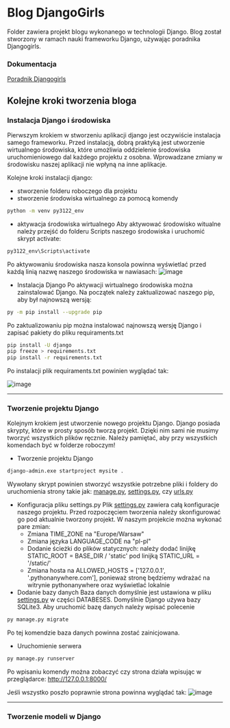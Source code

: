 # Blog DjangoGirls

Folder zawiera projekt blogu wykonanego w technologii Django. Blog został stworzony w ramach nauki frameworku Django, używając poradnika Djangogirls. 

### Dokumentacja 

[Poradnik Djangogirls](https://tutorial.djangogirls.org/pl/) 

## Kolejne kroki tworzenia bloga

### Instalacja Django i środowiska

Pierwszym krokiem w stworzeniu aplikacji django jest oczywiście instalacja samego frameworku. Przed instalacją, dobrą praktyką jest utworzenie wirtualnego środowiska, które umożliwia oddzielenie środowiska uruchomieniowego dal każdego projektu z osobna. Wprowadzane zmiany w środowisku naszej aplikacji nie wpłyną na inne aplikacje. 

Kolejne kroki instalacji django:
- stworzenie folderu roboczego dla projektu
- stworzenie środowiska wirtualnego za pomocą komendy
```bash
python -m venv py3122_env
```
- aktywacja środowiska wirtualnego
Aby aktywować środowisko witualne należy przejść do folderu Scripts naszego środowiska i uruchomić skrypt activate:
```bash
py3122_env\Scripts\activate
```
Po aktywowaniu środowiska nasza konsola powinna wyświetlać przed każdą linią nazwę naszego środowiska w nawiasach:
![image](https://github.com/perzan22/integracja_system-w_informatycznych_labs/assets/100600167/746f61de-df43-496b-8237-d33a49c97118)

- Instalacja Django
Po aktywacji wirtualnego środowiska można zainstalować Django.
Na początek należy zaktualizować naszego pip, aby był najnowszą wersją:
```bash
py -m pip install --upgrade pip
```
Po zaktualizowaniu pip można instalować najnowszą wersję Django i zapisać pakiety do pliku requiraments.txt
```bash
pip install -U django
pip freeze > requirements.txt
pip install -r requirements.txt
```
Po instalacji plik requiraments.txt powinien wyglądać tak:

![image](https://github.com/perzan22/integracja_system-w_informatycznych_labs/assets/100600167/38fcb612-4ea3-476e-81f4-fc037ae5a64b)

---

### Tworzenie projektu Django

Kolejnym krokiem jest utworzenie nowego projektu Django. Django posiada skrypty, które w prosty sposób tworzą projekt. Dzięki nim sami nie musimy tworzyć wszystkich plików ręcznie. Należy pamiętać, aby przy wszystkich komendach być w folderze roboczym!
- Tworzenie projektu Django
```bash
django-admin.exe startproject mysite .
```
Wywołany skrypt powinien stworzyć wszystkie potrzebne pliki i foldery do uruchomienia strony takie jak: [manage.py](./manage.py), [settings.py](./mysite/settings.py), czy [urls.py](./mysite/urls.py)

- Konfiguracja pliku settings.py
Plik [settings.py](./mysite/settings.py) zawiera całą konfiguracje naszego projektu. Przed rozpoczęciem tworzenia należy skonfigurować go pod aktualnie tworzony projekt. W naszym projekcie można wykonać pare zmian:
  - Zmiana TIME_ZONE na "Europe/Warsaw"
  - Zmiana języka LANGUAGE_CODE na "pl-pl"
  - Dodanie ścieżki do plików statycznych: należy dodać linijkę STATIC_ROOT = BASE_DIR / 'static' pod linijką STATIC_URL = '/static/'
  - Zmiana hosta na ALLOWED_HOSTS = ['127.0.0.1', '.pythonanywhere.com'], ponieważ stronę będziemy wdrażać na witrynie pythonanywhere oraz wyświetlać lokalnie
- Dodanie bazy danych
Baza danych domyślnie jest ustawiona w pliku [settings.py](./mysite/settings.py) w części DATABESES. Domyślnie Django używa bazy SQLite3. Aby uruchomić bazę danych należy wpisać polecenie
```bash
py manage.py migrate
```
Po tej komendzie baza danych powinna zostać zainicjowana. 
- Uruchomienie serwera
```bash
py manage.py runserver
```
Po wpisaniu komendy można zobaczyć czy strona działa wpisując w przeglądarce: http://127.0.0.1:8000/

Jeśli wszystko poszło poprawnie strona powinna wyglądać tak:
![image](https://github.com/perzan22/integracja_system-w_informatycznych_labs/assets/100600167/16a8d20b-fb97-4f13-9477-88ba09de8a0f)

---

### Tworzenie modeli w Django



